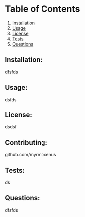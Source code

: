 
# Table of Contents

1. [Installation](#installation)
2. [Usage](#usage)
3. [License](#license)
4. [Tests](#tests)
5. [Questions](#questions)

## Installation: 
dfsfds


## Usage:
dsfds

## License: 
dsdsf


## Contributing: 
github.com/myrmoxenus


## Tests: 
ds


## Questions: 
dfsfds
